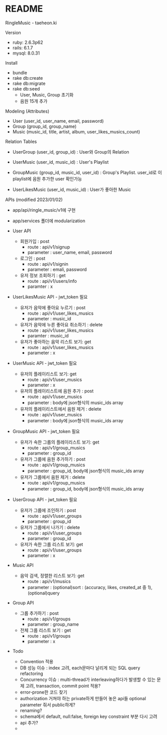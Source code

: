 # README

RingleMusic - taeheon.ki

Version
* ruby: 2.6.3p62
* rails: 6.1.7
* mysql: 8.0.31

Install
* bundle
* rake db:create
* rake db:migrate
* rake db:seed
  - User, Music, Group 초기화
  - 음원 15개 추가

Modeling (Attributes)
* User (user_id, user_name, email, password)
* Group (group_id, group_name)
* Music (music_id, title, artist, album, user_likes_musics_count)

Relation Tables
* UserGroup (user_id, group_id) : User와 Group의 Relation

* UserMusic (user_id, music_id) : User's Playlist
* GroupMusic (group_id, music_id, user_id) : Group's Playlist. user_id로 이 playlist에 음원 추가한 user 확인가능

* UserLikesMusic (user_id, music_id) : User가 좋아한 Music

APIs (modified 2023/01/02)
* app/api/ringle_music/v1에 구현
* app/services 폴더에 modularization
* User API
  * 회원가입 : post
    * route : api/v1/signup
    * parameter : user_name, email, password
  * 로그인 : post
    * route : api/v1/signin
    * parameter : emali, password
  * 유저 정보 조회하기 : get
    * route : api/v1/users/info
    * paramter : x
* UserLikesMusic API - jwt_token 필요
  * 유저가 음악에 좋아요 누르기 : post
    * route : api/v1/user_likes_musics
    * parameter : music_id
  * 유저가 음악에 누른 좋아요 취소하기 : delete
    * route : api/v1/user_likes_musics
    * paramter : music_id
  * 유저가 좋아하는 음악 리스트 보기: get
    * route : api/v1/user_likes_musics
    * parameter : x
* UserMusic API - jwt_token 필요
  * 유저의 플레이리스트 보기: get
    * route : api/v1/user_musics
    * parameter : x
  * 유저의 플레이리스트에 음원 추가 : post
    * route : api/v1/user_musics
    * parameter : body에 json형식의 music_ids array
  * 유저의 플레이리스트에서 음원 제거 : delete
    * route : api/v1/user_musics
    * parameter : body에 json형식의 music_ids array
* GroupMusic API - jwt_token 필요
  * 유저가 속한 그룹의 플레이리스트 보기: get
    * route : api/v1/group_musics
    * parameter : group_id
  * 유저가 그룹에 음원 추가하기 : post
    * route : api/v1/group_musics
    * parameter : group_id, body에 json형식의 music_ids array
  * 유저가 그룹에서 음원 제거 : delete
    * route : api/v1/group_musics
    * parameter : group_id, body에 json형식의 music_ids array
* UserGroup API - jwt_token 필요
  * 유저가 그룹에 조인하기 : post
    * route : api/v1/user_groups
    * parameter : group_id
  * 유저가 그룹에서 나가기 : delete
    * route : api/v1/user_groups
    * parameter : group_id
  * 유저가 속한 그룹 리스트 보기: get
    * route : api/v1/user_groups
    * parameter : x
* Music API
  * 음악 검색, 정렬한 리스트 보기: get
    * route : api/v1/musics
    * parameter : (optional)sort : (accuracy, likes, created_at 중 1), (optional)query
* Group API
  * 그룹 추가하기 : post
    * route : api/v1/groups
    * parameter : group_name
  * 전체 그룹 리스트 보기 : get
    * route : api/v1/groups
    * parameter : x

* Todo
  * Convention 적용
  * DB 성능 이슈 : index 고려, each문마다 날리게 되는 SQL query refactoring
  * Concurrency 이슈 : multi-thread가 interleaving하다가 발생할 수 있는 문제 고려, transaction, commit point 적용?
  * error-prone한 코드 찾기
  * authorization 거쳐야 하는 private하게 만들어 놓은 api들 optional parameter 줘서 public하게?
  * renaming?
  * schema에서 default, null:false, foreign key constraint 부분 다시 고려
  * api 추가?
  * 